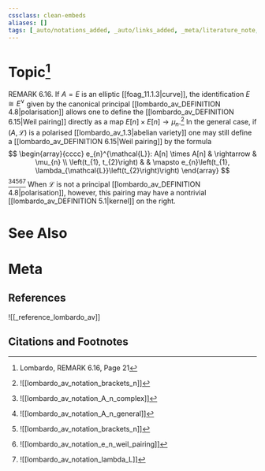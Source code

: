 ```yaml
---
cssclass: clean-embeds
aliases: []
tags: [_auto/notations_added, _auto/links_added, _meta/literature_note, _reference/lombardo_av, _meta/TODO/change_title, _meta/remark]
---
```

# Topic[^1]
REMARK 6.16. If $A=E$ is an elliptic [[foag_11.1.3|curve]], the identification $E \cong E^{\vee}$ given by the canonical principal [[lombardo_av_DEFINITION 4.8|polarisation]] allows one to define the [[lombardo_av_DEFINITION 6.15|Weil pairing]] directly as a map $E[n] \times E[n] \rightarrow \mu_{n} .$[^2]               In the general case, if $(A, \mathcal{L})$ is a polarised [[lombardo_av_1.3|abelian variety]] one may still define a [[lombardo_av_DEFINITION 6.15|Weil pairing]] by the formula
$$
\begin{array}{cccc}
e_{n}^{\mathcal{L}}: A[n] \times A[n] & \rightarrow & \mu_{n} \\
\left(t_{1}, t_{2}\right) & & \mapsto e_{n}\left(t_{1}, \lambda_{\mathcal{L}}\left(t_{2}\right)\right)
\end{array}
$$
[^3][^4][^2][^5][^6]
When $\mathcal{L}$ is not a principal [[lombardo_av_DEFINITION 4.8|polarisation]], however, this pairing may have a nontrivial [[lombardo_av_DEFINITION 5.1|kernel]] on the right.

# See Also

# Meta
## References
![[_reference_lombardo_av]]

## Citations and Footnotes
[^1]: Lombardo, REMARK 6.16, Page 21
[^2]: ![[lombardo_av_notation_brackets_n]]
[^3]: ![[lombardo_av_notation_A_n_complex]]
[^4]: ![[lombardo_av_notation_A_n_general]]
[^5]: ![[lombardo_av_notation_e_n_weil_pairing]]
[^6]: ![[lombardo_av_notation_lambda_L]]